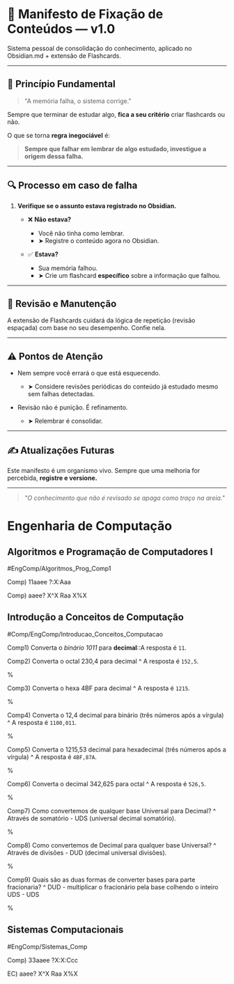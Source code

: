 # 📜 Manifesto de Fixação de Conteúdos — v1.0

Sistema pessoal de consolidação do conhecimento, aplicado no Obsidian.md + extensão de Flashcards.

---

## 🧠 Princípio Fundamental

> "A memória falha, o sistema corrige."

Sempre que terminar de estudar algo, **fica a seu critério** criar flashcards ou não.

O que se torna **regra inegociável** é:

> **Sempre que falhar em lembrar de algo estudado, investigue a origem dessa falha.**

---

## 🔍 Processo em caso de falha

1. **Verifique se o assunto estava registrado no Obsidian.**

   - ❌ **Não estava?**
     - Você não tinha como lembrar.
     - ➤ Registre o conteúdo agora no Obsidian.

   - ✅ **Estava?**
     - Sua memória falhou.
     - ➤ Crie um flashcard **específico** sobre a informação que falhou.

---

## 🔄 Revisão e Manutenção

A extensão de Flashcards cuidará da lógica de repetição (revisão espaçada) com base no seu desempenho. Confie nela.

---

## ⚠️ Pontos de Atenção

- Nem sempre você errará o que está esquecendo.
  - ➤ Considere revisões periódicas do conteúdo já estudado mesmo sem falhas detectadas.

- Revisão não é punição. É refinamento.
  - ➤ Relembrar é consolidar.

---

## ✍️ Atualizações Futuras

Este manifesto é um organismo vivo.
Sempre que uma melhoria for percebida, **registre e versione.**

---

> _"O conhecimento que não é revisado se apaga como traço na areia."_

# Engenharia de Computação
## Algoritmos e Programação de Computadores I
#EngComp/Algoritmos_Prog_Comp1

Comp) 11aaee ?:X:Aaa

Comp) aaee?
X^X
Raa
X%X

## Introdução a Conceitos de Computação
#Comp/EngComp/Introducao_Conceitos_Computacao

Comp1) Converta o *binário 1011* para **decimal**::A resposta é `11`.
<!--SR:!2025-09-05,11,274-->

Comp2) Converta o octal 230,4 para decimal
^
A resposta é `152,5`.
<!--SR:!2025-08-27,2,254--> 
%

Comp3) Converta o hexa 4BF para decimal
^
A resposta é `1215`.
<!--SR:!2025-08-27,2,254-->
%

Comp4) Converta o 12,4 decimal para binário (três números após a vírgula)
^
A resposta é `1100,011`.
<!--SR:!2025-09-05,11,274-->
%

Comp5) Converta o 1215,53 decimal para hexadecimal (três números após a vírgula)
^
A resposta é `4BF,87A`.
<!--SR:!2025-09-05,11,270-->
%

Comp6) Converta o decimal 342,625 para octal
^
A resposta é `526,5`.
<!--SR:!2025-09-09,15,290-->
%

Comp7) Como convertemos de qualquer base Universal para Decimal?
^
Através de somatório - UDS (universal decimal somatório).
<!--SR:!2025-08-29,4,277-->
%

Comp8) Como convertemos de Decimal para qualquer base Universal?
^
Através de divisões - DUD (decimal universal divisões).
<!--SR:!2025-08-29,4,277-->
%

Comp9) Quais são as duas formas de converter bases para parte fracionaria?
^
DUD - multiplicar o fracionário pela base colhendo o inteiro
UDS - UDS
<!--SR:!2025-08-29,4,281--> 
%

## Sistemas Computacionais
#EngComp/Sistemas_Comp

Comp) 33aaee ?X:X:Ccc

EC) aaee?
X^X
Raa
X%X
